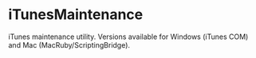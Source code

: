 iTunesMaintenance
=================

iTunes maintenance utility. Versions available for Windows (iTunes COM) and Mac (MacRuby/ScriptingBridge).